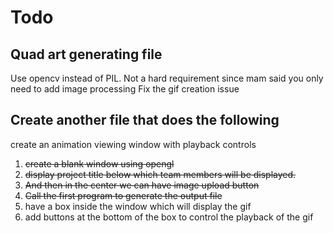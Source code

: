 # Todo

## Quad art generating file

Use opencv instead of PIL.
Not a hard requirement since mam said you only need to add image processing
Fix the gif creation issue

## Create another file that does the following

create an animation viewing window with playback controls

1. ~~create a blank window using opengl~~
2. ~~display project title below which team members will be displayed.~~
3. ~~And then in the center we can have image upload button~~
4. ~~Call the first program to generate the output file~~
5. have a box inside the window which will display the gif
6. add buttons at the bottom of the box to control the playback of the gif
